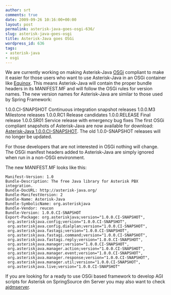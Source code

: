 ```yaml
---
author: srt
comments: true
date: 2009-09-26 10:16:00+00:00
layout: post
permalink: asterisk-java-goes-osgi-636/
slug: asterisk-java-goes-osgi
title: Asterisk-Java goes OSGi
wordpress_id: 636
tags:
- asterisk-java
- osgi
---
```


We are currently working on making Asterisk-Java [OSGi](http://www.osgi.org/) compliant to make it easier for those users who want to use Asterisk-Java in an OSGi container like [Equinox](http://eclipse.org/equinox/). This means Asterisk-Java will contain the proper bundle headers in its MANIFEST.MF and will follow the OSGi rules for version names. The new version names for Asterisk-Java are similar to those used by Spring Framework:



1.0.0.CI-SNAPSHOT
    Continuous integration snapshot releases
1.0.0.M3
    Milestone releases
1.0.0.RC1
    Release candidates
1.0.0.RELEASE
    Final release
1.0.0.SR01
    Service release with emergency bug fixes
The first OSGi compliant snapshots of Asterisk-Java are now available for download: [Asterisk-Java 1.0.0.CI-SNAPSHOT](http://www.asterisk-java.org/download/1.0.0.CI-SNAPSHOT). The old 1.0.0-SNAPSHOT releases will no longer be updated.

For those developers that are not interested in OSGi nothing will change. The OSGi manifest headers added to Asterisk-Java are simply ignored when run in a non-OSGi environment.

The new MANIFEST.MF looks like this:

    
    Manifest-Version: 1.0
    Bundle-Description: The free Java library for Asterisk PBX integration.
    Bundle-DocURL: http://asterisk-java.org/
    Bundle-ManifestVersion: 2
    Bundle-Name: Asterisk-Java
    Bundle-SymbolicName: org.asteriskjava
    Bundle-Vendor: reucon
    Bundle-Version: 1.0.0.CI-SNAPSHOT
    Export-Package: org.asteriskjava;version="1.0.0.CI-SNAPSHOT",
     org.asteriskjava.config;version="1.0.0.CI-SNAPSHOT",
     org.asteriskjava.config.dialplan;version="1.0.0.CI-SNAPSHOT",
     org.asteriskjava.fastagi;version="1.0.0.CI-SNAPSHOT",
     org.asteriskjava.fastagi.command;version="1.0.0.CI-SNAPSHOT",
     org.asteriskjava.fastagi.reply;version="1.0.0.CI-SNAPSHOT",
     org.asteriskjava.manager;version="1.0.0.CI-SNAPSHOT",
     org.asteriskjava.manager.action;version="1.0.0.CI-SNAPSHOT",
     org.asteriskjava.manager.event;version="1.0.0.CI-SNAPSHOT",
     org.asteriskjava.manager.response;version="1.0.0.CI-SNAPSHOT",
     org.asteriskjava.manager.util;version="1.0.0.CI-SNAPSHOT",
     org.asteriskjava.live;version="1.0.0.CI-SNAPSHOT"


If you are looking for a ready to use OSGi based framework to develop AGI scripts for Asterisk on SpringSource dm Server you may also want to check [ajdmserver](http://code.google.com/p/ajdmserver/).
